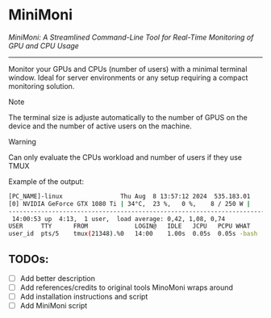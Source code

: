 # MiniMoni
*MiniMoni: A Streamlined Command-Line Tool for Real-Time Monitoring of GPU and CPU Usage*

---

Monitor your GPUs and CPUs (number of users) with a minimal terminal window.
Ideal for server environments or any setup requiring a compact monitoring solution.

> [!NOTE] 
> The terminal size is adjuste automatically to the number of GPUS on the device and the number of active users on the machine. 

> [!WARNING]
> Can only evaluate the CPUs workload and number of users if they use TMUX


Example of the output:
```bash
[PC_NAME]-linux                Thu Aug  8 13:57:12 2024  535.183.01
[0] NVIDIA GeForce GTX 1080 Ti | 34°C,  23 %,   0 %,    8 / 250 W |    16 / 11264 MB
------------------------------------------------------------------------------------
 14:00:53 up  4:13,  1 user,  load average: 0,42, 1,08, 0,74
USER     TTY      FROM             LOGIN@   IDLE   JCPU   PCPU WHAT
user_id  pts/5    tmux(21348).%0   14:00    1.00s  0.05s  0.05s -bash
```

## TODOs:
- [ ] Add better description
- [ ] Add references/credits to original tools MinoMoni wraps around
- [ ] Add installation instructions and script
- [ ] Add MiniMoni script 